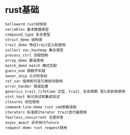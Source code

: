 # rust基础
    helloword rust初体验
    variables 基本数据类型
    compound_type 复合类型
    struct_demo 结构体
    trait_demo 特征trait定义和使用
    collect vec,hashmap 集合类型
    process_ctrl 流程控制
    array_demo 数组使用
    match_demo match 模式匹配
    guess_num 猜数字实践
    owner_ship 认识所有权
    ref_var 借用和可变引用如何使用
    error_hander 错误处理
    generics_trait_lifetime 泛型、trait、生命周期 深入剖析和使用
    uint_test 单元测试和集成测试
    closures 闭包使用
    command-line-demo rust cmd参数读取
    iterators 标准库Iterator trait迭代器使用
    fearless_concurrent 无畏并发
    async_await 异步执行future
    reqwest-demo rust reqwest使用
